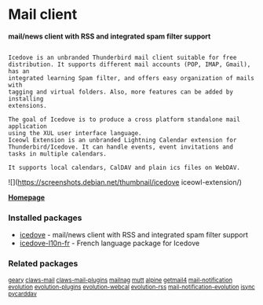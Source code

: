 # Mail client

__mail/news client with RSS and integrated spam filter support__

```

Icedove is an unbranded Thunderbird mail client suitable for free
distribution. It supports different mail accounts (POP, IMAP, Gmail), has an
integrated learning Spam filter, and offers easy organization of mails with
tagging and virtual folders. Also, more features can be added by installing
extensions.

The goal of Icedove is to produce a cross platform standalone mail application
using the XUL user interface language.
Iceowl Extension is an unbranded Lightning Calendar extension for
Thunderbird/Icedove. It can handle events, event invitations and
tasks in multiple calendars.

It supports local calendars, CalDAV and plain ics files on WebDAV.

```

![](https://screenshots.debian.net/thumbnail/icedove
iceowl-extension/)


 **[Homepage](http://www.mozilla.org/thunderbird/)**

### Installed packages

* [icedove](https://packages.debian.org/jessie/icedove) - mail/news client with RSS and integrated spam filter support
* [icedove-l10n-fr](https://packages.debian.org/jessie/icedove-l10n-fr) - French language package for Icedove

### Related packages

<sub> [geary](https://packages.debian.org/jessie/geary) [claws-mail](https://packages.debian.org/jessie/claws-mail) [claws-mail-plugins](https://packages.debian.org/jessie/claws-mail-plugins) [mailnag](https://packages.debian.org/jessie/mailnag) [mutt](https://packages.debian.org/jessie/mutt) [alpine](https://packages.debian.org/jessie/alpine) [getmail4](https://packages.debian.org/jessie/getmail4) [mail-notification](https://packages.debian.org/jessie/mail-notification) [evolution](https://packages.debian.org/jessie/evolution) [evolution-plugins](https://packages.debian.org/jessie/evolution-plugins) [evolution-webcal](https://packages.debian.org/jessie/evolution-webcal) [evolution-rss](https://packages.debian.org/jessie/evolution-rss) [mail-notification-evolution](https://packages.debian.org/jessie/mail-notification-evolution) [isync](https://packages.debian.org/jessie/isync) [pycarddav](https://packages.debian.org/jessie/pycarddav)  </sub>
